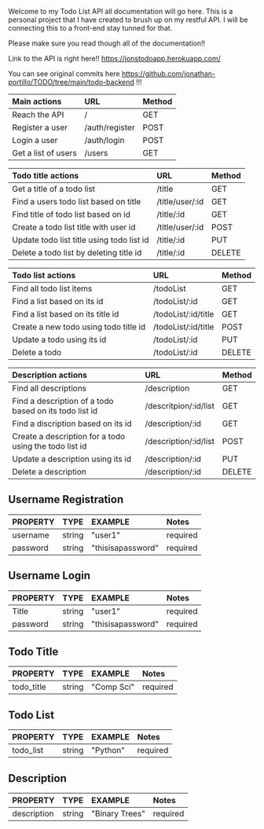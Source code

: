 Welcome to my Todo List API all documentation will go here. This is a personal project that I have created to brush up on my restful API. I will be connecting this to a front-end stay tunned for that.

Please make sure you read though all of the documentation!!

Link to the API is right here!!
https://jonstodoapp.herokuapp.com/

You can see original commits here https://github.com/jonathan-portillo/TODO/tree/main/todo-backend !!!

| Main actions        | URL            | Method |
| :------------------ | :------------- | :----- |
| Reach the API       | /              | GET    |
| Register a user     | /auth/register | POST   |
| Login a user        | /auth/login    | POST   |
| Get a list of users | /users         | GET    |

| Todo title actions                        | URL             | Method |
| :---------------------------------------- | :-------------- | :----- |
| Get a title of a todo list                | /title          | GET    |
| Find a users todo list based on title     | /title/user/:id | GET    |
| Find title of todo list based on id       | /title/:id      | GET    |
| Create a todo list title with user id     | /title/user/:id | POST   |
| Update todo list title using todo list id | /title/:id      | PUT    |
| Delete a todo list by deleting title id   | /title/:id      | DELETE |

| Todo list actions                     | URL                 | Method |
| :------------------------------------ | :------------------ | :----- |
| Find all todo list items              | /todoList           | GET    |
| Find a list based on its id           | /todoList/:id       | GET    |
| Find a list based on its title id     | /todoList/:id/title | GET    |
| Create a new todo using todo title id | /todoList/:id/title | POST   |
| Update a todo using its id            | /todoList/:id       | PUT    |
| Delete a todo                         | /todoList/:id       | DELETE |

| Description actions                                    | URL                   | Method |
| :----------------------------------------------------- | :-------------------- | :----- |
| Find all descriptions                                  | /description          | GET    |
| Find a description of a todo based on its todo list id | /descritpion/:id/list | GET    |
| Find a discription based on its id                     | /description/:id      | GET    |
| Create a description for a todo using the todo list id | /description/:id/list | POST   |
| Update a description using its id                      | /description/:id      | PUT    |
| Delete a description                                   | /description/:id      | DELETE |

## Username Registration

| PROPERTY | TYPE   | EXAMPLE           | Notes    |
| :------- | :----- | :---------------- | :------- |
| username | string | "user1"           | required |
| password | string | "thisisapassword" | required |

## Username Login

| PROPERTY | TYPE   | EXAMPLE           | Notes    |
| :------- | :----- | :---------------- | :------- |
| Title    | string | "user1"           | required |
| password | string | "thisisapassword" | required |

## Todo Title

| PROPERTY   | TYPE   | EXAMPLE    | Notes    |
| :--------- | :----- | :--------- | :------- |
| todo_title | string | "Comp Sci" | required |

## Todo List

| PROPERTY  | TYPE   | EXAMPLE  | Notes    |
| :-------- | :----- | :------- | :------- |
| todo_list | string | "Python" | required |

## Description

| PROPERTY    | TYPE   | EXAMPLE        | Notes    |
| :---------- | :----- | :------------- | :------- |
| description | string | "Binary Trees" | required |
